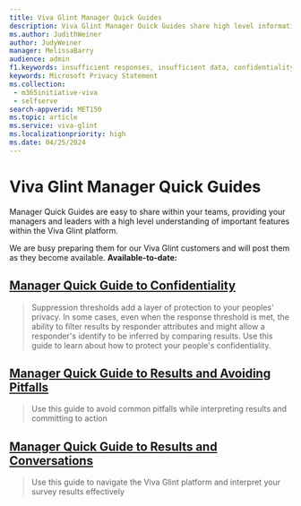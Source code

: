 ```yaml
---
title: Viva Glint Manager Quick Guides
description: Viva Glint Manager Quick Guides share high level information in easy-to-understand chunks.
ms.author: JudithWeiner
author: JudyWeiner
manager: MelissaBarry
audience: admin
f1.keywords: insufficient responses, insufficient data, confidentiality
keywords: Microsoft Privacy Statement 
ms.collection: 
 - m365initiative-viva
 - selfserve
search-appverid: MET150
ms.topic: article
ms.service: viva-glint
ms.localizationpriority: high
ms.date: 04/25/2024
---
```


# Viva Glint Manager Quick Guides

Manager Quick Guides are easy to share within your teams, providing your managers and leaders with a high level understanding of important features within the Viva Glint platform.

We are busy preparing them for our Viva Glint customers and will post them as they become available. **Available-to-date:**

## [**Manager Quick Guide to Confidentiality**](/../../Viva/glint/setup/quick-guide-confidentiality)
> Suppression thresholds add a layer of protection to your peoples' privacy. In some cases, even when the response threshold is met, the ability to filter results by responder attributes and might allow a responder's identify to be inferred by comparing results. Use this guide to learn about how to protect your people's confidentiality.

## [**Manager Quick Guide to Results and Avoiding Pitfalls**](/viva/glint/setup/quick-guide-manager-doc-pitfalls)
> Use this guide to avoid common pitfalls while interpreting results and committing to action

## [Manager Quick Guide to Results and Conversations](https://go.microsoft.com/fwlink/?linkid=2270009)
> Use this guide to navigate the Viva Glint platform and interpret your survey results effectively
